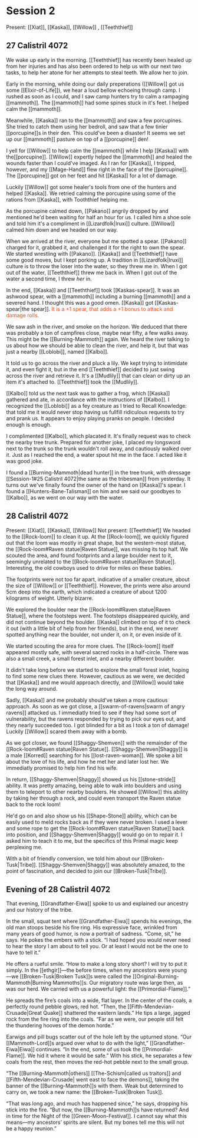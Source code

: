 # Session 2
Present: [[Xiat]], [[Kaska]], [[Willow]] , [[Teeththief]]
## 27 Calistril 4072
We wake up early in the morning. [[Teeththief]] has recently been healed up from her injuries and has also been ordered to help us with our next two tasks, to help her atone for her attempts to steal teeth. We allow her to join.

Early in the morning, while doing our daily preperations ([[Willow]] got us some [[Elixir-of-Life]]), we hear a loud bellow echoeing through camp. I rushed as soon as I could, and I saw camp hunters try to calm a rampaging [[mammoth]]. The [[mammoth]] had some spines stuck in it's feet. I helped calm the [[mammoth]].

Meanwhile, [[Kaska]] ran to the [[mammoth]] and saw a few porcupines. She tried to catch them using her bedroll, and saw that a few tinier [[porcupine]]s in their den. This could've been a disaster! It seems we set up our [[mammoth]] pasture on top of a [[porcupine]] den! 

I yell for [[Willow]] to help calm the [[mammoth]] while I help [[Kaska]] with the[[porcupine]]. [[Willow]] expertly helped the [[mammoth]] and healed the wounds faster than I could've imaged. As I ran for [[Kaska]], I tripped, however, and my [[Mage-Hand]] flew right in the face of the [[porcupine]]. The [[porcupine]] got on her feet and hit [[Kaska]] for a lot of damage.

Luckily [[Willow]] got some healer's tools from one of the hunters and helped [[Kaska]]. We retried calming the porcupine using some of the rations from [[Kaska]], with Tooththief helping me. 

As the porcupine calmed down, [[Pakano]] angrily dropped by and mentioned he'd been waiting for half an hour for us. I called him a shoe sole and told him it's a compliment in [[Lizardfolk|Iruxi]] culture. [[Willow]] calmed him down and we headed on our way.

When we arrived at the river, everyone but me spotted a spear. [[Pakano]] charged for it, grabbed it, and challenged it for the right to own the spear. We started wrestling with [[Pakano]]. [[Kaska]] and [[Teeththief]] have some good moves, but I kept porking up. A tradition in [[Lizardfolk|Iruxi]] culture is to throw the loser into the water, so they threw me in. When I got out of the water, [[Teeththief]] threw me back in. When I got out of the water a second time, I threw _her_ in.

In the end, [[Kaska]] and [[Teeththief]] took [[Kaskas-spear]]. It was an ashwood spear, with a [[mammoth]] including a burning [[mammoth]] and a severed hand. I thought this was a good omen. [[Kaska]] got [[Kaskas-spear|the spear]]. <font style="color:orangered"> It is a +1 spear, that adds a +1 bonus to attack and damage rolls.</font>

We saw ash in the river, and smoke on the horizon. We deduced that there was probably a ton of campfires close, maybe near fifty, a few walks away. This might be the [[Burning-Mammoth]] again. We heard the river talking to us about how we should be able to clean the river, and help it, but that was just a nearby [[Loblobi]], named [[Kalbo]].

It told us to go across the river and pluck a lily. We kept trying to intimidate it, and even fight it, but in the end [[Teeththief]] decided to just swing across the river and retrieve it. It's a [[Mudlily]] that can clean or dirty up an item it's attached to. [[Teeththief]] took the [[Mudlily]].

[[Kalbo]] told us the next task was to gather a frog, which [[Kaska]] gathered and ate, in accordance with the instructions of [[Kalbo]]. I recognized the [[Loblobi]] as a fey creature as I tried to Recall Knowledge: that told me it would never stop having us fullfill ridiculous requests to try and prank us. It appears to enjoy playing pranks on people. I decided enough is enough.

I complimented [[Kalbo]], which placated it. It's finally request was to check the nearby tree trunk. Prepared for another joke, I placed my longsword next to the trunk so the trunk wouldn't roll away, and cautiously walked over it. Just as I reached the end, a water spout hit me in the face. I acted like it was good joke.

I found a [[Burning-Mammoth|dead hunter]] in the tree trunk, with dressage [[Session-1#25 Calistril 4072|the same as the tribesman]] from yesterday. It turns out we've finally found the owner of the hand on [[Kaska]]'s spear. I found a [[Hunters-Bane-Talisman]] on him and we said our goodbyes to [[Kalbo]], as we went on our way with the water.

## 28 Calistril 4072
Present: [[Xiat]], [[Kaska]], [[Willow]] 
Not present: [[Teeththief]]
We headed to the [[Rock-loom]] to clean it up. At the [[Rock-loom]], we quickly figured out that the loom was mostly in great shape, but the western-most statue, the [[Rock-loom#Raven statue|Raven Statue]], was missing its top half. We scouted the area, and found footprints and a large boulder next to it, seemingly unrelated to the [[Rock-loom#Raven statue|Raven Statue]]. Interesting, the old cowboys used to drive for miles on these babies.

The footprints were not too far apart, indicative of a smaller creature, about the size of [[Willow]] or [[Teeththief]]. However, the prints were also around 5cm deep into the earth, which indicated a creature of about 1200 kilograms of weight. Utterly bizarre.

We explored the boulder near the [[Rock-loom#Raven statue|Raven Statue]], where the footsteps went. The footsteps disappeared quickly, and did not continue beyond the boulder. [[Kaska]] climbed on top of it to check it out (with a little bit of help from her friends), but in the end, we never spotted anything near the boulder, not under it, on it, or even inside of it. 

We started scouting the area for more clues. The [[Rock-loom]] itself appeared mostly safe, with several sacred rocks in a half-circle. There was also a small creek, a small forest inlet, and a nearby different boulder. 

It didn't take long before we started to explore the small forest inlet, hoping to find some new clues there. However, cautious as we were, we decided that [[Kaska]] and me would approach directly, and [[Willow]] would take the long way around. 

Sadly, [[Kaska]] and me probably should've taken a more cautious approach. As soon as we got close, a [[swarm-of-ravens|swarm of angry ravens]] attacked us. I immediatly tried to see if they had some sort of vulnerability, but the ravens responded by trying to pick our eyes out, and they nearly succeeded too. I got blinded for a bit as I took a ton of damage! Luckily [[Willow]] scared them away with a bomb.

As we got closer, we found [[Shaggy-Shemven]] with the remainder of the [[Rock-loom#Raven statue|Raven Statue]]. [[Shaggy-Shemven|Shaggy]] is a male [[Korred]] searching for his [[lost-raven-woman]]. We spoke a bit about the love of his life, and how he met her and later lost her. We immediatly promised to help him find his wife.

In return, [[Shaggy-Shemven|Shaggy]] showed us his [[stone-stride]] ability. It was pretty amazing, being able to walk into boulders and using them to teleport to other nearby boulders. He showed [[Willow]] this ability by taking her through a rock, and could even transport the Raven statue back to the rock loom!

He'd go on and also show us his [[Shape-Stone]] ability, which can be easily used to meld rocks back as if they were never broken. I used a lever and some rope to get the [[Rock-loom#Raven statue|Raven Statue]] back into position, and [[Shaggy-Shemven|Shaggy]] would go on to repair it. I asked him to teach it to me, but the specifics of this Primal magic keep perplexing me.

With a bit of friendly conversion, we told him about our [[Broken-Tusk|Tribe]]. [[Shaggy-Shemven|Shaggy]] was absolutely amazed, to the point of fascination, and decided to join our [[Broken-Tusk|Tribe]].

## Evening of 28 Calistril 4072

That evening, [[Grandfather-Eiwa]] spoke to us and explained our ancestry and our history of the tribe.

In the small, squat tent where [[Grandfather-Eiwa]] spends his evenings, the old man stoops beside his fire ring. His expressive face, wrinkled from many years of good humor, is now a portrait of sadness. “Come, sit,” he says. He pokes the embers with a stick. “I had hoped you would never need to hear the story I am about to tell you. Or at least I would not be the one to have to tell it.” 

He offers a rueful smile.
“How to make a long story short? I will try to put it simply. In the [[ethgir]]—the before times, when my ancestors were young—we [[Broken-Tusk|Broken Tusk]]s were called the [[Original-Burning-Mammoth|Burning Mammoths]]s. Our migratory route was large then, as was our herd. We carried with us a powerful light: the [[Primordial-Flame]].”

He spreads the fire’s coals into a wide, flat layer. In the center of the coals, a perfectly round pebble glows, red hot. “Then, the [[Fifth-Mendevian-Crusade|Great Quake]] shattered the eastern lands.” He tips a large, jagged rock from the fire ring into the coals. “Far as we were, our people still felt the thundering hooves of the demon horde.” 

Earwigs and pill bugs scatter out of the hole left by the upturned stone.
“Our [[Mammoth-Lord]]s argued over what to do with the light,” [[Grandfather-Eiwa|Eiwa]] continues. “In the end, some of us took the [[Primordial-Flame]]. We hid it where it would be safe.” With his stick, he separates a few coals from the rest, then moves the red-hot pebble next to the small group.

“The [[Burning-Mammoth|others]] [[The-Schism|called us traitors]] and [[Fifth-Mendevian-Crusade| went east to face the demons]], taking the banner of the [[Burning-Mammoth]]s with them. Weak but determined to carry on, we took a new name: the [[Broken-Tusk|Broken Tusk]].

“That was long ago, and much has happened since,” he says, dropping his stick into the fire. “But now, the [[Burning-Mammoth]]s have returned? And in time for the Night of the [[Green-Moon-Festival]]. I cannot say what this means—my ancestors’ spirits are silent. But my bones tell me this will not be a happy reunion.”